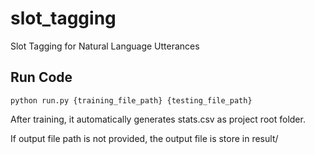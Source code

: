 # slot_tagging
Slot Tagging for Natural Language Utterances

## Run Code
```
python run.py {training_file_path} {testing_file_path}
```

After training, it automatically generates stats.csv as project root folder.

If output file path is not provided, the output file is store in result/